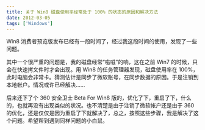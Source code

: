 ```yaml
---
title: 关于 Win8 磁盘使用率经常处于 100% 的状态的原因和解决方法
date: 2012-03-05
tags: ['Windows']
---
```


Win8 消费者预览版发布已经有一段时间了，经过我这段时间的使用，发现了一些问题。

其中一个很严重的问题是，我的磁盘经常“嗞嗞”的响，这在之前 Win7 的时候，只会在快速拷文件时才会出现。用 Win8 的任务管理器发现，磁盘使用率在 100%，此时电脑会非常卡。猜测估计是同步了微软账号，在同步数据的原因。于是注销到本地帐户。情况或许已经解决……

后来还下了个 360 安全卫士 Beta For Win8 版的，优化了下，重启了下，什么的，也就再没有出现类似的状况。也不清楚是由于注销了微软帐户还是由于 360 的优化，还是仅仅是因为重启了下就解决了，总之，按照这些步骤，我是解决了这个问题。希望帮到遇到同样问题的小白鼠。
